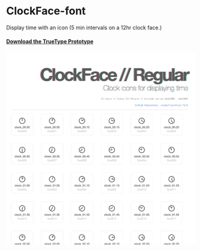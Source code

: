 
# ClockFace-font

Display time with an icon (5 min intervals on a 12hr clock face.)

#### [Download the TrueType Prototype](clock-face-regular/ClockFace.ttf)

![//ocodo.github.io/ClockFace-font/](clock-face-web-preview.png)
